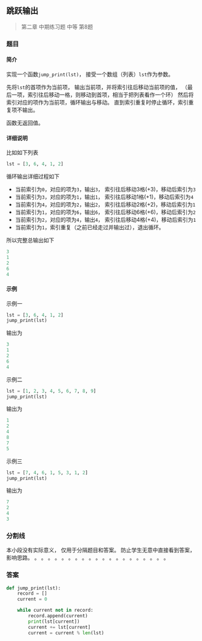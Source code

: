 ## 跳跃输出
> 第二章 中期练习题 中等 第8题

### 题目
#### 简介
实现一个函数`jump_print(lst)`，
接受一个数组（列表）`lst`作为参数。

先将`lst`的首项作为当前项，
输出当前项，并将索引往后移动当前项的值，
（最后一项，索引往后移动一格，则移动到首项，相当于把列表看作一个环）
然后将索引对应的项作为当前项，循环输出与移动。
直到索引重复时停止循环，索引重复项不输出。

函数无返回值。

#### 详细说明
比如如下列表
```python
lst = [3, 6, 4, 1, 2]
```
循环输出详细过程如下
- 当前索引为`0`，对应的项为`3`，输出`3`，
  索引往后移动3格(+3)，移动后索引为`3`
- 当前索引为`3`，对应的项为`1`，输出`1`，
  索引往后移动1格(+1)，移动后索引为`4`
- 当前索引为`4`，对应的项为`2`，输出`2`，
  索引往后移动2格(+2)，移动后索引为`1`
- 当前索引为`1`，对应的项为`6`，输出`6`，
  索引往后移动6格(+6)，移动后索引为`2`
- 当前索引为`2`，对应的项为`4`，输出`4`，
  索引往后移动4格(+4)，移动后索引为`1`
- 当前索引为`1`，索引重复（之前已经走过并输出过），退出循环。

所以完整总输出如下
```python
3
1
2
6
4
```

#### 示例
示例一
```python
lst = [3, 6, 4, 1, 2]
jump_print(lst)
```
输出为
```python
3
1
2
6
4
```

示例二
```python
lst = [1, 2, 3, 4, 5, 6, 7, 8, 9]
jump_print(lst)
```
输出为
```python
1
2
4
8
7
5
```

示例三
```python
lst = [7, 4, 6, 1, 5, 3, 1, 2]
jump_print(lst)
```
输出为
```python
7
2
4
3
```

### 分割线
本小段没有实际意义，
仅用于分隔题目和答案。
防止学生无意中直接看到答案，
影响思路。
。
。
。
。
。
。
。
。
。
。
。
。
。
。
。
。
。
。
。
。

### 答案
```python
def jump_print(lst):
    record = []
    current = 0

    while current not in record:
        record.append(current)
        print(lst[current])
        current += lst[current]
        current = current % len(lst)
```
